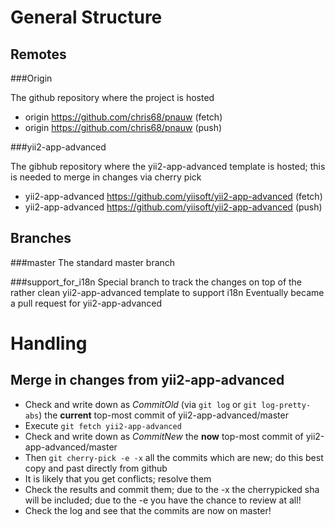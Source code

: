 General Structure
=================

Remotes
-------

###Origin

The github repository where the project is hosted

 * origin	https://github.com/chris68/pnauw (fetch)
 * origin	https://github.com/chris68/pnauw (push)

###yii2-app-advanced

The gibhub repository where the yii2-app-advanced template is hosted; this is needed to merge in changes via cherry pick

 * yii2-app-advanced	https://github.com/yiisoft/yii2-app-advanced (fetch)
 * yii2-app-advanced	https://github.com/yiisoft/yii2-app-advanced (push)

Branches
--------

###master
The standard master branch

###support_for_i18n
Special branch to track the changes on top of the rather clean yii2-app-advanced template to support i18n
Eventually became a pull request for yii2-app-advanced

Handling
========

Merge in changes from yii2-app-advanced
---------------------------------------

 * Check and write down as *CommitOld* (via `git log` or `git log-pretty-abs`) the **current** top-most commit of yii2-app-advanced/master
 * Execute `git fetch yii2-app-advanced`
 * Check and write down as *CommitNew* the **now** top-most commit of yii2-app-advanced/master
 * Then `git cherry-pick -e -x` all the commits which are new; do this best copy and past directly from github
 * It is likely that you get conflicts; resolve them
 * Check the results and commit them; due to the -x the cherrypicked sha will be included; due to the -e you have the chance to review at all!
 * Check the log and see that the commits are now on master!

